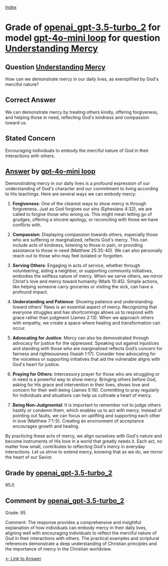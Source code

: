 
[Index](../../../../index.md)
# Grade of [openai_gpt-3.5-turbo_2](../../../grading_models/openai_gpt-3.5-turbo_2.md) for model [gpt-4o-mini loop](../../../answering_models/gpt-4o-mini_loop.md) for question [Understanding Mercy](../../../questions/Understanding_Mercy.md)

## Question [Understanding Mercy](../../../questions/Understanding_Mercy.md)
How can we demonstrate mercy in our daily lives, as exemplified by God's merciful nature?

## Correct Answer
We can demonstrate mercy by treating others kindly, offering forgiveness, and helping those in need, reflecting God's kindness and compassion toward us.

## Stated Concern
Encouraging individuals to embody the merciful nature of God in their interactions with others.

## [Answer](../Understanding_Mercy.md) by [gpt-4o-mini loop](../../../answering_models/gpt-4o-mini_loop.md)
Demonstrating mercy in our daily lives is a profound expression of our understanding of God's character and our commitment to living according to His teachings. Here are several ways we can embody mercy:

1. **Forgiveness**: One of the clearest ways to show mercy is through forgiveness. Just as God forgives our sins (Ephesians 4:32), we are called to forgive those who wrong us. This might mean letting go of grudges, offering a sincere apology, or reconciling with those we have conflicts with.

2. **Compassion**: Displaying compassion towards others, especially those who are suffering or marginalized, reflects God's mercy. This can include acts of kindness, listening to those in pain, or providing assistance to those in need (Matthew 25:35-40). We can also personally reach out to those who may feel isolated or forgotten.

3. **Serving Others**: Engaging in acts of service, whether through volunteering, aiding a neighbor, or supporting community initiatives, embodies the selfless nature of mercy. When we serve others, we mirror Christ's love and mercy toward humanity (Mark 10:45). Simple actions, like helping someone carry groceries or visiting the sick, can have a profound impact.

4. **Understanding and Patience**: Showing patience and understanding toward others' flaws is an essential aspect of mercy. Recognizing that everyone struggles and has shortcomings allows us to respond with grace rather than judgment (James 2:13). When we approach others with empathy, we create a space where healing and transformation can occur.

5. **Advocating for Justice**: Mercy can also be demonstrated through advocacy for justice for the oppressed. Speaking out against injustices and standing with those who are marginalized reflects God’s concern for fairness and righteousness (Isaiah 1:17). Consider how advocating for the voiceless or supporting initiatives that aid the vulnerable aligns with God's heart for justice.

6. **Praying for Others**: Intercessory prayer for those who are struggling or in need is a powerful way to show mercy. Bringing others before God, asking for His grace and intervention in their lives, shows love and concern for their well-being (James 5:16). Committing to pray regularly for individuals and situations can help us cultivate a heart of mercy.

7. **Being Non-Judgmental**: It is important to remember not to judge others hastily or condemn them, which enables us to act with mercy. Instead of pointing out faults, we can focus on uplifting and supporting each other in love (Matthew 7:1-5). Creating an environment of acceptance encourages growth and healing.

By practicing these acts of mercy, we align ourselves with God's nature and become instruments of His love in a world that greatly needs it. Each act, no matter how small, contributes to reflecting God's mercy in everyday interactions. Let us strive to extend mercy, knowing that as we do, we mirror the heart of our Savior.

## Grade by [openai_gpt-3.5-turbo_2](../../../grading_models/openai_gpt-3.5-turbo_2.md)
95.0

## Comment by [openai_gpt-3.5-turbo_2](../../../grading_models/openai_gpt-3.5-turbo_2.md)
Grade: 95

Comment: The response provides a comprehensive and insightful explanation of how individuals can embody mercy in their daily lives, aligning well with encouraging individuals to reflect the merciful nature of God in their interactions with others. The practical examples and scriptural references demonstrate a deep understanding of Christian principles and the importance of mercy in the Christian worldview.

[&lt;- Link to Answer](../Understanding_Mercy.md)
